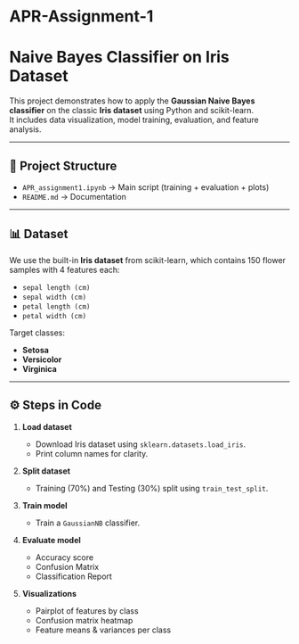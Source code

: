 # APR-Assignment-1

# Naive Bayes Classifier on Iris Dataset

This project demonstrates how to apply the **Gaussian Naive Bayes classifier** on the classic **Iris dataset** using Python and scikit-learn.  
It includes data visualization, model training, evaluation, and feature analysis.

---

## 📂 Project Structure
- `APR_assignment1.ipynb` → Main script (training + evaluation + plots)
- `README.md` → Documentation

---

## 📊 Dataset
We use the built-in **Iris dataset** from scikit-learn, which contains 150 flower samples with 4 features each:

- `sepal length (cm)`
- `sepal width (cm)`
- `petal length (cm)`
- `petal width (cm)`

Target classes:
- **Setosa**
- **Versicolor**
- **Virginica**

---

## ⚙️ Steps in Code
1. **Load dataset**  
   - Download Iris dataset using `sklearn.datasets.load_iris`.  
   - Print column names for clarity.

2. **Split dataset**  
   - Training (70%) and Testing (30%) split using `train_test_split`.

3. **Train model**  
   - Train a `GaussianNB` classifier.

4. **Evaluate model**  
   - Accuracy score  
   - Confusion Matrix  
   - Classification Report

5. **Visualizations**  
   - Pairplot of features by class  
   - Confusion matrix heatmap  
   - Feature means & variances per class  
